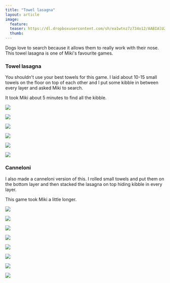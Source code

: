 ```yaml
---
title: "Towel lasagna"
layout: article
image:
  feature:
  teaser: https://dl.dropboxusercontent.com/sh/ea1wtnz7z734o12/AABIAlUZSEQ9LlDtM38rf3LSa/aktivointi/pyyhelasagne/DS49199-245px.jpg
  thumb:
---
```


Dogs love to search because it allows them to really work with their nose. This towel lasagna is one of Miki's favourite games.

### Towel lasagna

You shouldn't use your best towels for this game. I laid about 10-15 small towels on the floor on top of each other and I put some kibble in between every layer and asked Miki to search.

It took Miki about 5 minutes to find all the kibble.

[![](https://dl.dropboxusercontent.com/sh/ea1wtnz7z734o12/AAAxNAV5lJ3vTtL2-nK6FzrHa/aktivointi/pyyhelasagne/DS49199-800px.jpg)](https://dl.dropboxusercontent.com/sh/ea1wtnz7z734o12/AABkVOhYZkGcjuF60_Oq7miJa/aktivointi/pyyhelasagne/DS49199.jpg)

[![](https://dl.dropboxusercontent.com/sh/ea1wtnz7z734o12/AACatIXFz-nAi73S2IVqSW-oa/aktivointi/pyyhelasagne/DS49212-800px.jpg)](https://dl.dropboxusercontent.com/sh/ea1wtnz7z734o12/AABu5XMb_v4nOpSv5H_tcnhna/aktivointi/pyyhelasagne/DS49212.jpg)

[![](https://dl.dropboxusercontent.com/sh/ea1wtnz7z734o12/AAAldqN5Puyto_dXa2jryibAa/aktivointi/pyyhelasagne/DS49245-800px.jpg)](https://dl.dropboxusercontent.com/sh/ea1wtnz7z734o12/AAACCwPs3aEh3-C2F9EdBEEga/aktivointi/pyyhelasagne/DS49245.jpg)

[![](https://dl.dropboxusercontent.com/sh/ea1wtnz7z734o12/AAAUYbr3_IC0-BAQxNt0FKF_a/aktivointi/pyyhelasagne/DS49281-800px.jpg)](https://dl.dropboxusercontent.com/sh/ea1wtnz7z734o12/AAAWU8NgfN8RndlaCQ-qvSlUa/aktivointi/pyyhelasagne/DS49281.jpg)

[![](https://dl.dropboxusercontent.com/sh/ea1wtnz7z734o12/AACa3U1eg5koWzHXLEbsuTDya/aktivointi/pyyhelasagne/DS49289-800px.jpg)](https://dl.dropboxusercontent.com/sh/ea1wtnz7z734o12/AADT_m5cEJAys6cgf5uxBF7Ya/aktivointi/pyyhelasagne/DS49289.jpg)

[![](https://dl.dropboxusercontent.com/sh/ea1wtnz7z734o12/AABL6KgTN_cq--eyQX1vY0C3a/aktivointi/pyyhelasagne/DS49290-800px.jpg)](https://dl.dropboxusercontent.com/sh/ea1wtnz7z734o12/AAC0c74dszOdlU0XCsoW8qmXa/aktivointi/pyyhelasagne/DS49290.jpg)

### Canneloni

I also made a canneloni version of this. I rolled small towels and put them on the bottom layer and then stacked the lasagna on top hiding kibble in every layer.

This game took Miki a little longer.

[![](https://dl.dropboxusercontent.com/sh/ea1wtnz7z734o12/AAAJPIwpSMBeN4in6J33HfZJa/aktivointi/pyyhelasagne/Kollaasi_canneloni-800px.jpg)](https://dl.dropboxusercontent.com/sh/ea1wtnz7z734o12/AADcqiN0gszhCkM4iZM3mopLa/aktivointi/pyyhelasagne/Kollaasi_canneloni.jpg)

[![](https://dl.dropboxusercontent.com/sh/ea1wtnz7z734o12/AAAZFB8fUtultf4_zQnszOd3a/aktivointi/pyyhelasagne/DS49310-800px.jpg)](https://dl.dropboxusercontent.com/sh/ea1wtnz7z734o12/AADZBM7yFAQuaYbmjwI_asF6a/aktivointi/pyyhelasagne/DS49310.jpg)

[![](https://dl.dropboxusercontent.com/sh/ea1wtnz7z734o12/AAAbWbdVgzH6pqk_QVPmvUMha/aktivointi/pyyhelasagne/DS49339-800px.jpg)](https://dl.dropboxusercontent.com/sh/ea1wtnz7z734o12/AAB66C-FMW-bG9hJno1PcQ8-a/aktivointi/pyyhelasagne/DS49339.jpg)

[![](https://dl.dropboxusercontent.com/sh/ea1wtnz7z734o12/AADINtcay45Qy1O5IDresYdXa/aktivointi/pyyhelasagne/DS49327-800px.jpg)](https://dl.dropboxusercontent.com/sh/ea1wtnz7z734o12/AACwXHLXI5czSwEHsSkQ5a1ua/aktivointi/pyyhelasagne/DS49327.jpg)

[![](https://dl.dropboxusercontent.com/sh/ea1wtnz7z734o12/AACJSV0wfuZP-uZaiosLouEla/aktivointi/pyyhelasagne/DS49355-800px.jpg)](https://dl.dropboxusercontent.com/sh/ea1wtnz7z734o12/AACy_5YG4-frG813beMkhjBwa/aktivointi/pyyhelasagne/DS49355.jpg)

[![](https://dl.dropboxusercontent.com/sh/ea1wtnz7z734o12/AABpj6_6nLxjZys2L1iEPnVPa/aktivointi/pyyhelasagne/DS49373-800px.jpg)](https://dl.dropboxusercontent.com/sh/ea1wtnz7z734o12/AABP36dUKbNHyEBGbsdgA8aEa/aktivointi/pyyhelasagne/DS49373.jpg)

[![](https://dl.dropboxusercontent.com/sh/ea1wtnz7z734o12/AAAaz6M7cUnj3au50xNGyzT2a/aktivointi/pyyhelasagne/DS49457-800px.jpg)](https://dl.dropboxusercontent.com/sh/ea1wtnz7z734o12/AABgSp0zoHtIwnpHBFYMX3T_a/aktivointi/pyyhelasagne/DS49457.jpg)

[![](https://dl.dropboxusercontent.com/sh/ea1wtnz7z734o12/AAA7GtN73WLRXhk5OcsSfgwga/aktivointi/pyyhelasagne/DS49459-800px.jpg)](https://dl.dropboxusercontent.com/sh/ea1wtnz7z734o12/AABuNjsDIql9SkjICm0CV1t3a/aktivointi/pyyhelasagne/DS49459.jpg)
